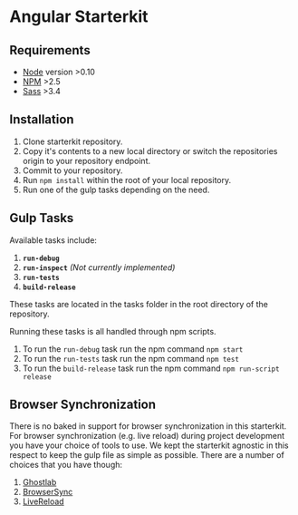 # Angular Starterkit

## Requirements

+ [Node](http://nodejs.org/) version >0.10
+ [NPM](https://www.npmjs.com/) >2.5
+ [Sass](http://sass-lang.com/) >3.4

## Installation

1. Clone starterkit repository.
2. Copy it's contents to a new local directory or switch the repositories origin to your repository endpoint.
3. Commit to your repository.
2. Run `npm install` within the root of your local repository.
3. Run one of the gulp tasks depending on the need.

## Gulp Tasks

Available tasks include:

1. **`run-debug`**
2. **`run-inspect`** *(Not currently implemented)*
3. **`run-tests`**
4. **`build-release`**

These tasks are located in the tasks folder in the root directory of the repository.

Running these tasks is all handled through npm scripts.

1. To run the `run-debug` task run the npm command `npm start`
2. To run the `run-tests` task run the npm command `npm test`
3. To run the `build-release` task run the npm command `npm run-script release`

## Browser Synchronization

There is no baked in support for browser synchronization in this starterkit. For browser synchronization (e.g. live reload) during project development you have your choice of tools to use. We kept the starterkit agnostic in this respect to keep the gulp file as simple as possible. There are a number of choices that you have though:

1. [Ghostlab](http://vanamco.com/ghostlab/)
2. [BrowserSync](http://www.browsersync.io/)
3. [LiveReload](http://livereload.com/)